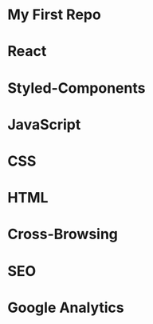 # My First Repo
# React 
# Styled-Components
# JavaScript
# CSS
# HTML
# Cross-Browsing
# SEO 
# Google Analytics
